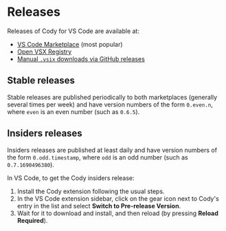 # Releases

Releases of Cody for VS Code are available at:

- [VS Code Marketplace](https://marketplace.visualstudio.com/items?itemName=sourcegraph.cody-ai) (most popular)
- [Open VSX Registry](https://open-vsx.org/extension/sourcegraph/cody-ai)
- [Manual `.vsix` downloads via GitHub releases](https://github.com/sourcegraph/cody/releases)

## Stable releases

Stable releases are published periodically to both marketplaces (generally several times per week) and have version numbers of the form `0.even.n`, where `even` is an even number (such as `0.6.5`).

## Insiders releases

Insiders releases are published at least daily and have version numbers of the form `0.odd.timestamp`, where `odd` is an odd number (such as `0.7.1690496380`).

In VS Code, to get the Cody insiders release:

1. Install the Cody extension following the usual steps.
1. In the VS Code extension sidebar, click on the gear icon next to Cody's entry in the list and select **Switch to Pre-release Version**.
1. Wait for it to download and install, and then reload (by pressing **Reload Required**).
